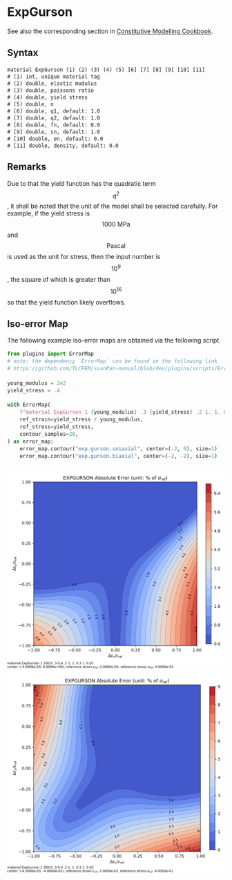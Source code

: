 # ExpGurson

See also the corresponding section in [Constitutive Modelling Cookbook](https://github.com/TLCFEM/constitutive-modelling-cookbook/releases/download/latest/COOKBOOK.pdf).

## Syntax

```
material ExpGurson (1) (2) (3) (4) (5) [6] [7] [8] [9] [10] [11]
# (1) int, unique material tag
# (2) double, elastic modulus
# (3) double, poissons ratio
# (4) double, yield stress
# (5) double, n
# [6] double, q1, default: 1.0
# [7] double, q2, default: 1.0
# [8] double, fn, default: 0.0
# [9] double, sn, default: 1.0
# [10] double, en, default: 0.0
# [11] double, density, default: 0.0
```

## Remarks

Due to that the yield function has the quadratic term $$q^2$$, it shall be noted that the unit of the model shall be
selected carefully. For example, if the yield stress is $$1000~\mathrm{MPa}$$ and $$\mathrm{Pascal}$$ is used as the
unit for stress, then the input number is $$10^9$$, the square of which is greater than $$10^{16}$$ so that the yield
function likely overflows.

## Iso-error Map

The following example iso-error maps are obtained via the following script.

```py
from plugins import ErrorMap
# note: the dependency `ErrorMap` can be found in the following link
# https://github.com/TLCFEM/suanPan-manual/blob/dev/plugins/scripts/ErrorMap.py

young_modulus = 2e2
yield_stress = .4

with ErrorMap(
    f"material ExpGurson 1 {young_modulus} .3 {yield_stress} .2 1. 1. 0.3 1. 0.02",
    ref_strain=yield_stress / young_modulus,
    ref_stress=yield_stress,
    contour_samples=20,
) as error_map:
    error_map.contour("exp.gurson.uniaxial", center=(-2, 0), size=1)
    error_map.contour("exp.gurson.biaxial", center=(-2, -2), size=1)
```

![absolute error uniaxial](exp.gurson.uniaxial.abs.error.svg)
![absolute error biaxial](exp.gurson.biaxial.abs.error.svg)
